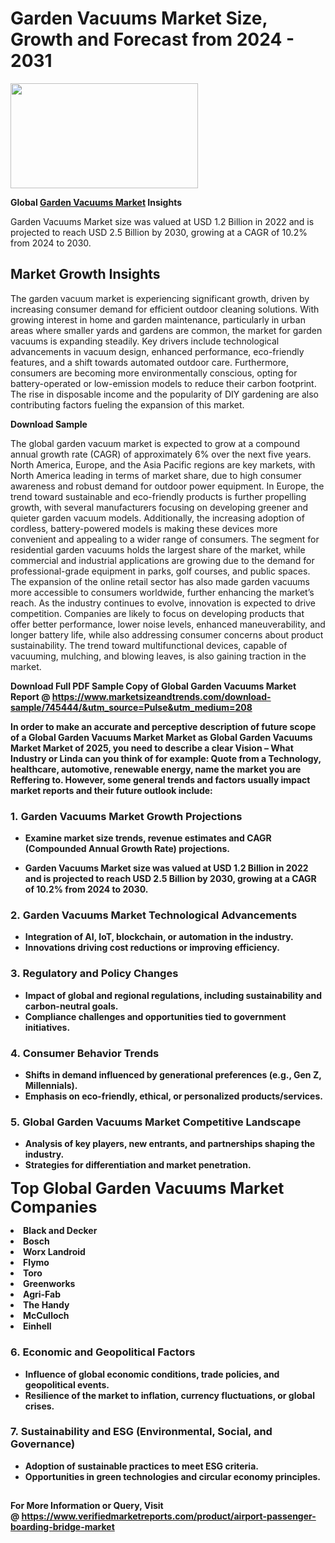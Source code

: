 <H1>Garden Vacuums Market Size, Growth and Forecast from 2024 - 2031</H1><img class="aligncenter size-medium wp-image-584254" src="https://thirdeyenews.in/wp-content/uploads/2024/09/Global-Market-Research-300x168.jpeg" alt="" width="300" height="168" /><p><strong>Global&nbsp;<a href="https://www.marketsizeandtrends.com/download-sample/745444/&amp;utm_source=Pulse&amp;utm_medium=208">Garden Vacuums Market</a> Insights</strong></p><p>Garden Vacuums Market size was valued at USD 1.2 Billion in 2022 and is projected to reach USD 2.5 Billion by 2030, growing at a CAGR of 10.2% from 2024 to 2030.</p><p><h2>Market Growth Insights</h2> <p>The garden vacuum market is experiencing significant growth, driven by increasing consumer demand for efficient outdoor cleaning solutions. With growing interest in home and garden maintenance, particularly in urban areas where smaller yards and gardens are common, the market for garden vacuums is expanding steadily. Key drivers include technological advancements in vacuum design, enhanced performance, eco-friendly features, and a shift towards automated outdoor care. Furthermore, consumers are becoming more environmentally conscious, opting for battery-operated or low-emission models to reduce their carbon footprint. The rise in disposable income and the popularity of DIY gardening are also contributing factors fueling the expansion of this market.</p> <p><strong>Download Sample</strong></p> <p>The global garden vacuum market is expected to grow at a compound annual growth rate (CAGR) of approximately 6% over the next five years. North America, Europe, and the Asia Pacific regions are key markets, with North America leading in terms of market share, due to high consumer awareness and robust demand for outdoor power equipment. In Europe, the trend toward sustainable and eco-friendly products is further propelling growth, with several manufacturers focusing on developing greener and quieter garden vacuum models. Additionally, the increasing adoption of cordless, battery-powered models is making these devices more convenient and appealing to a wider range of consumers. The segment for residential garden vacuums holds the largest share of the market, while commercial and industrial applications are growing due to the demand for professional-grade equipment in parks, golf courses, and public spaces. The expansion of the online retail sector has also made garden vacuums more accessible to consumers worldwide, further enhancing the market’s reach. As the industry continues to evolve, innovation is expected to drive competition. Companies are likely to focus on developing products that offer better performance, lower noise levels, enhanced maneuverability, and longer battery life, while also addressing consumer concerns about product sustainability. The trend toward multifunctional devices, capable of vacuuming, mulching, and blowing leaves, is also gaining traction in the market. <p><strong></p><p><span class=""><strong>Download Full PDF Sample Copy of Global Garden Vacuums Market Report</strong> @ <a href="https://www.marketsizeandtrends.com/download-sample/745444/&amp;utm_source=Pulse&amp;utm_medium=208" target="_blank">https://www.marketsizeandtrends.com/download-sample/745444/&amp;utm_source=Pulse&amp;utm_medium=208</a></span></p><p>In order to make an accurate and perceptive description of future scope of a Global&nbsp;Garden Vacuums Market Market as Global&nbsp;Garden Vacuums Market Market of 2025, you need to describe a clear Vision &ndash; What Industry or Linda can you think of for example: Quote from a Technology, healthcare, automotive, renewable energy, name the market you are Reffering to. However, some general trends and factors usually impact market reports and their future outlook include:</p><h3>1.&nbsp;<strong>Garden Vacuums Market Growth Projections</strong></h3><ul><li>Examine market size trends, revenue estimates and CAGR (Compounded Annual Growth Rate) projections.</li><li><p>Garden Vacuums Market size was valued at USD 1.2 Billion in 2022 and is projected to reach USD 2.5 Billion by 2030, growing at a CAGR of 10.2% from 2024 to 2030.</p></li></ul><h3>2.&nbsp;<strong>Garden Vacuums Market Technological Advancements</strong></h3><ul><li>Integration of AI, IoT, blockchain, or automation in the industry.</li><li>Innovations driving cost reductions or improving efficiency.</li></ul><h3>3.&nbsp;<strong>Regulatory and Policy Changes</strong></h3><ul><li>Impact of global and regional regulations, including sustainability and carbon-neutral goals.</li><li>Compliance challenges and opportunities tied to government initiatives.</li></ul><h3>4.&nbsp;<strong>Consumer Behavior Trends</strong></h3><ul><li>Shifts in demand influenced by generational preferences (e.g., Gen Z, Millennials).</li><li>Emphasis on eco-friendly, ethical, or personalized products/services.</li></ul><h3>5.&nbsp;<strong>Global Garden Vacuums Market Competitive Landscape</strong></h3><ul><li>Analysis of key players, new entrants, and partnerships shaping the industry.</li><li>Strategies for differentiation and market penetration.</li></ul><p data-pm-slice="1 1 []"><span style="color: inherit; font-family: inherit; font-size: 25px;">Top Global Garden Vacuums Market Companies</span></p><div class="" data-test-id=""><p><li>Black and Decker</li><li> Bosch</li><li> Worx Landroid</li><li> Flymo</li><li> Toro</li><li> Greenworks</li><li> Agri-Fab</li><li> The Handy</li><li> McCulloch</li><li> Einhell</li></p></div><h3>6.&nbsp;<strong>Economic and Geopolitical Factors</strong></h3><ul><li>Influence of global economic conditions, trade policies, and geopolitical events.</li><li>Resilience of the market to inflation, currency fluctuations, or global crises.</li></ul><h3>7.&nbsp;<strong>Sustainability and ESG (Environmental, Social, and Governance)</strong></h3><ul><li>Adoption of sustainable practices to meet ESG criteria.</li><li>Opportunities in green technologies and circular economy principles.</li></ul><h2><strong style="font-size: 14px;">For More Information or Query, Visit @&nbsp;</strong><a style="background-color: #ffffff; font-size: 14px;" href="https://www.marketsizeandtrends.com/report/garden-vacuums-market/" target="_blank">https://www.verifiedmarketreports.com/product/airport-passenger-boarding-bridge-market</a></h2>
